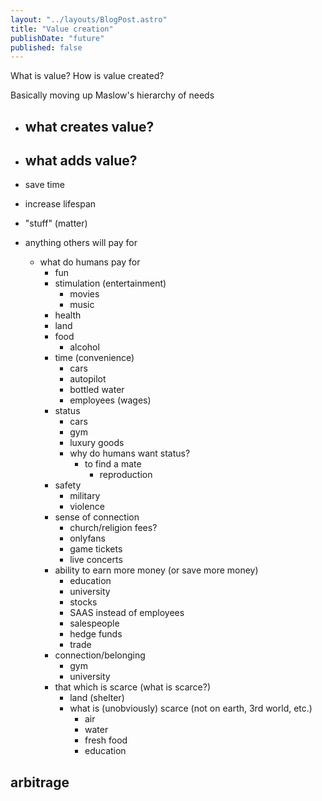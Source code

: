 ```yaml
---
layout: "../layouts/BlogPost.astro"
title: "Value creation"
publishDate: "future"
published: false
---
```



What is value? How is value created?

Basically moving up Maslow's hierarchy of needs

- what creates value?
  - 
- what adds value?
  - 

- save time
- increase lifespan
- "stuff" (matter)
- anything others will pay for
  - what do humans pay for
    - fun
    - stimulation (entertainment)
      - movies
      - music
    - health
    - land
    - food
      - alcohol
    - time (convenience)
      - cars
      - autopilot
      - bottled water
      - employees (wages)
    - status
      - cars
      - gym
      - luxury goods
      - why do humans want status?
        - to find a mate
          - reproduction
    - safety
      - military
      - violence
    - sense of connection
      - church/religion fees?
      - onlyfans
      - game tickets
      - live concerts
    - ability to earn more money (or save more money)
      - education
      - university
      - stocks
      - SAAS instead of employees
      - salespeople
      - hedge funds
      - trade
    - connection/belonging
      - gym
      - university
    - that which is scarce (what is scarce?)
      - land (shelter)
      - what is (unobviously) scarce (not on earth, 3rd world, etc.)
        - air
        - water
        - fresh food
        - education

## arbitrage
